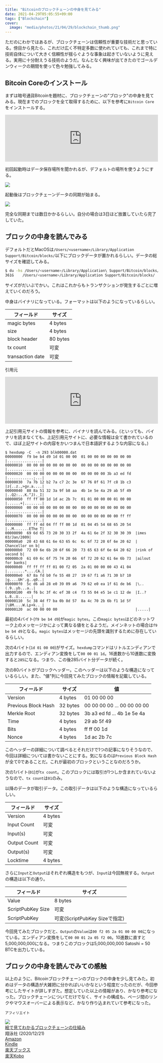 ```yaml
---
title: "Bitcoinのブロックチェーンの中身を見てみる"
date: 2021-04-29T05:05:55+09:00
tags: ["Blockchain"]
cover:
  image: "media/photos/21/04/29/blockchain_thumb.png"
---
```


ただのにわかではあるが、ブロックチェーンは信頼性が重要な技術だと思っている。傍目から見たら、これだけ広く不特定多数に使われていても、これまで特に技術自体について大きく信頼性が揺らぐような事象は起きていないように見える。実用に十分耐えうる技術のようだ。なんとなく興味が出てきたのでゴールデンウィークの期間を使って色々勉強してみる。

## Bitcoin Coreのインストール

まずは暗号通貨Bitcoinを題材に、ブロックチェーンの"ブロック"の中身を見てみる。現在までのブロックを全て取得するために、以下を参考に`Bitcoin Core`をインストールする。

<iframe class="hatenablogcard" style="width:100%;height:155px;max-width:680px;" title="フルノードの実行-ビットコイン" src="https://hatenablog-parts.com/embed?url=https://bitcoin.org/en/full-node#mac-os-x-instructions" width="300" height="150" frameborder="0" scrolling="no"></iframe>

初回起動時はデータ保存場所を聞かれるが、デフォルトの場所を使うようにする。

![](/media/markdownx/cb8fc8f3-e678-40f1-a36a-a76bbf59cacb.png)

起動後はブロックチェーンデータの同期が始まる。

![](/media/markdownx/60d2e797-fe9a-46e8-8030-a9b75367f7a6.png)

完全な同期までは数日かかるらしい。自分の場合は3日ほど放置していたら完了していた。

## ブロックの中身を読んでみる

デフォルトだとMacOSは`/Users/<username>/Library/Application Support/Bitcoin/blocks/`以下にブロックデータが置かれるらしい。データの総サイズを確認してみる。

```bash
$ du -hs /Users/<username>/Library/Application\ Support/Bitcoin/blocks/
361G	/Users/<username>/Library/Application Support/Bitcoin/blocks/
```

サイズがだいぶでかい。これはこれからもトランザクションが発生するごとに増えていくのだろう。

中身はバイナリになっている。フォーマットは以下のようになっているらしい。

|フィールド|サイズ|
|-|-|
|magic bytes|4 bytes|
|size|4 bytes|
|block header|80 bytes|
|tx count|可変|
|transaction date|可変|

引用元

<iframe class="hatenablogcard" style="width:100%;height:155px;max-width:680px;" title="blk.dat" src="https://hatenablog-parts.com/embed?url=https://learnmeabitcoin.com/technical/blkdat" width="300" height="150" frameborder="0" scrolling="no"></iframe>

上記引用元サイトの情報を参考に、バイナリを読んでみる。(といっても、バイナリを読まなくても、上記引用元サイトに、必要な情報は全て書かれているので、ほぼ上記サイトの内容をかいつまんで日本語訳するような内容になる。)

```
$ hexdump -C  -n 293 blk00000.dat
00000000  f9 be b4 d9 1d 01 00 00  01 00 00 00 00 00 00 00  |................|
00000010  00 00 00 00 00 00 00 00  00 00 00 00 00 00 00 00  |................|
00000020  00 00 00 00 00 00 00 00  00 00 00 00 3b a3 ed fd  |............;...|
00000030  7a 7b 12 b2 7a c7 2c 3e  67 76 8f 61 7f c8 1b c3  |z{..z.,>gv.a....|
00000040  88 8a 51 32 3a 9f b8 aa  4b 1e 5e 4a 29 ab 5f 49  |..Q2:...K.^J)._I|
00000050  ff ff 00 1d 1d ac 2b 7c  01 01 00 00 00 01 00 00  |......+|........|
00000060  00 00 00 00 00 00 00 00  00 00 00 00 00 00 00 00  |................|
00000070  00 00 00 00 00 00 00 00  00 00 00 00 00 00 ff ff  |................|
00000080  ff ff 4d 04 ff ff 00 1d  01 04 45 54 68 65 20 54  |..M.......EThe T|
00000090  69 6d 65 73 20 30 33 2f  4a 61 6e 2f 32 30 30 39  |imes 03/Jan/2009|
000000a0  20 43 68 61 6e 63 65 6c  6c 6f 72 20 6f 6e 20 62  | Chancellor on b|
000000b0  72 69 6e 6b 20 6f 66 20  73 65 63 6f 6e 64 20 62  |rink of second b|
000000c0  61 69 6c 6f 75 74 20 66  6f 72 20 62 61 6e 6b 73  |ailout for banks|
000000d0  ff ff ff ff 01 00 f2 05  2a 01 00 00 00 43 41 04  |........*....CA.|
000000e0  67 8a fd b0 fe 55 48 27  19 67 f1 a6 71 30 b7 10  |g....UH'.g..q0..|
000000f0  5c d6 a8 28 e0 39 09 a6  79 62 e0 ea 1f 61 de b6  |\..(.9..yb...a..|
00000100  49 f6 bc 3f 4c ef 38 c4  f3 55 04 e5 1e c1 12 de  |I..?L.8..U......|
00000110  5c 38 4d f7 ba 0b 8d 57  8a 4c 70 2b 6b f1 1d 5f  |\8M....W.Lp+k.._|
00000120  ac 00 00 00 00                                    |.....|
```

最初の4バイト(`f9 be b4 d9`)が`magic bytes`。この`magic bytes`はどのネットワーク上のメッセージかによって異なる値をとるようだ。メインネットの場合は`f9 be b4 d9`となる。`magic bytes`はメッセージの先頭を識別するために存在しているらしい。

次の4バイト(`1d 01 00 00`)がサイズ。`hexdump`コマンドはリトルエンディアンで出力するので、エンディアン変換をして`00 00 01 1d`。16進数から10進数に変換すると`285`になる。つまり、この後285バイト分データが続く。

次の80バイトがブロックヘッダー。このヘッダーは以下のような構造になっているらしい。また、"値"列に今回見てみたブロックの情報を記載している。

|フィールド|サイズ|値|
|-|-|-|
|Version|4 bytes|01 00 00 00|
|Previous Block Hash|32 bytes|00 00 00 00 ... 00 00 00 00|
|Merkle Root|32 bytes|3b a3 ed fd ... 4b 1e 5e 4a|
|Time|4 bytes|29 ab 5f 49|
|Bits|4 bytes|ff ff 00 1d|
|Nonce|4 bytes|1d ac 2b 7c|

このヘッダーの詳細について調べるとそれだけで1つの記事になりそうなので、今回は詳細については書かないことにする。気になるのは`Previous Block Hash`が全て0であることだ。これが最初のブロックということなのだろうか。

次の1バイト(`01`)が`tx count`。このブロックには取引が1つしか含まれていないようなので、`tx count`は`01`のみ。

以降のデータが取引データ。この取引データは以下のような構造になっているらしい。

|フィールド|サイズ|
|-|-|
|Version|4 bytes|
|Input Count|可変|
|Input(s)|可変|
|Output Count|可変|
|Output(s)|可変|
|Locktime|4 bytes|

さらに`Input`と`Output`はそれぞれ構造をもつが、`Input`は今回無視する。`Output`の構造は以下の通り。

|フィールド|サイズ|
|-|-|
|Value|8 bytes|
|ScriptPubKey Size|可変|
|ScriptPubKey|可変(ScriptPubKey Sizeで指定)|

今回見てみたブロックだと、`Output`の`Value`は`00 f2 05 2a 01 00 00 00`になっている。エンディアン変換をして`00 00 01 2a 05 f2 00`。10進数に直すと5,000,000,000になる。つまりこのブロックは5,000,000,000 Satoshi = 50 BTCを出力している。

## ブロックの中身を読んでみての感触

以上のように、Bitcoinブロックチェーンのブロックの中身を少し見てみた。初めはデータの構造が大雑把に分かればいいかなという程度だったのだが、今回参考にしたサイトが詳しすぎた。想定していた以上の情報があり、かなり参考になった。ブロックチェーンについてだけでなく、サイトの構成も、ページ間のリンクやマウスオーバーによる表示など、かなり作り込まれていて参考になった。

<small>アフィリエイト</small>

<div class="kattene">
    <div class="kattene__imgpart"><a target="_blank" rel="noopener" href="https://www.amazon.co.jp/gp/product/B08M176JD4/ref=as_li_tl?ie=UTF8&camp=247&creative=1211&creativeASIN=B08M176JD4&linkCode=as2&tag=kouya17-22&linkId=b6c088c4c1b7be83833c633fdc03a803"><img src="//ws-fe.amazon-adsystem.com/widgets/q?_encoding=UTF8&MarketPlace=JP&ASIN=B08M176JD4&ServiceVersion=20070822&ID=AsinImage&WS=1&Format=_SL160_&tag=kouya17-22"></a></div>
    <div class="kattene__infopart">
      <div class="kattene__title"><a target="_blank" rel="noopener" href="https://www.amazon.co.jp/gp/product/B08M176JD4/ref=as_li_tl?ie=UTF8&camp=247&creative=1211&creativeASIN=B08M176JD4&linkCode=as2&tag=kouya17-22&linkId=b6c088c4c1b7be83833c633fdc03a803">絵で見てわかるブロックチェーンの仕組み</a></div>
      <div class="kattene__description">翔泳社 (2020/12/21)</div>
      <div class="kattene__btns __four">
        <div><a class="kattene__btn __orange" target="_blank" rel="noopener" href="https://www.amazon.co.jp/gp/product/4798158860/ref=as_li_tl?ie=UTF8&camp=247&creative=1211&creativeASIN=4798158860&linkCode=as2&tag=kouya17-22&linkId=0fb00cf4651a90fa58d565bd511a412c">Amazon</a></div>
        <div><a class="kattene__btn __blue" target="_blank" rel="noopener" href="https://www.amazon.co.jp/gp/product/B08M176JD4/ref=as_li_tl?ie=UTF8&camp=247&creative=1211&creativeASIN=B08M176JD4&linkCode=as2&tag=kouya17-22&linkId=b6c088c4c1b7be83833c633fdc03a803">Kindle</a></div>
        <div><a class="kattene__btn __red" target="_blank" rel="noopener" href="https://hb.afl.rakuten.co.jp/ichiba/1585b2d3.e3af76f2.1585b2d4.494d3f80/?pc=https%3A%2F%2Fitem.rakuten.co.jp%2Fbook%2F16503401%2F&link_type=picttext&ut=eyJwYWdlIjoiaXRlbSIsInR5cGUiOiJwaWN0dGV4dCIsInNpemUiOiIyNDB4MjQwIiwibmFtIjoxLCJuYW1wIjoicmlnaHQiLCJjb20iOjEsImNvbXAiOiJkb3duIiwicHJpY2UiOjEsImJvciI6MSwiY29sIjoxLCJiYnRuIjoxLCJwcm9kIjowLCJhbXAiOmZhbHNlfQ%3D%3D">楽天ブックス</a></div>
        <div><a class="kattene__btn __green" target="_blank" rel="noopener" href="https://hb.afl.rakuten.co.jp/ichiba/1592b466.7f5ea7c8.1592b467.70471b78/?pc=https%3A%2F%2Fitem.rakuten.co.jp%2Frakutenkobo-ebooks%2Fe6f450d997f330389ece992285f39ff9%2F&link_type=picttext&ut=eyJwYWdlIjoiaXRlbSIsInR5cGUiOiJwaWN0dGV4dCIsInNpemUiOiIyNDB4MjQwIiwibmFtIjoxLCJuYW1wIjoicmlnaHQiLCJjb20iOjEsImNvbXAiOiJkb3duIiwicHJpY2UiOjEsImJvciI6MSwiY29sIjoxLCJiYnRuIjoxLCJwcm9kIjowLCJhbXAiOmZhbHNlfQ%3D%3D">楽天Kobo</a></div>
      </div>
    </div>
</div>
